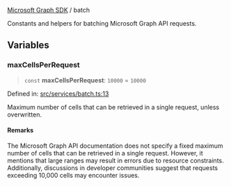 [Microsoft Graph SDK](README.md) / batch

Constants and helpers for batching Microsoft Graph API requests.

## Variables

### maxCellsPerRequest

> `const` **maxCellsPerRequest**: `10000` = `10000`

Defined in: [src/services/batch.ts:13](https://github.com/Future-Secure-AI/microsoft-graph/blob/main/src/services/batch.ts#L13)

Maximum number of cells that can be retrieved in a single request, unless overwritten.

#### Remarks

The Microsoft Graph API documentation does not specify a fixed maximum number of cells that can be retrieved in a single request.
However, it mentions that large ranges may result in errors due to resource constraints. Additionally, discussions in developer
communities suggest that requests exceeding 10,000 cells may encounter issues.
